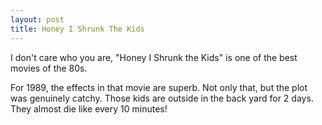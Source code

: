 ```yaml
---
layout: post
title: Honey I Shrunk The Kids
---
```


I don't care who you are, "Honey I Shrunk the Kids" is one of the best movies
of the 80s.

For 1989, the effects in that movie are superb. Not only that, but the plot
was genuinely catchy. Those kids are outside in the back yard for 2 days. They
almost die like every 10 minutes!
